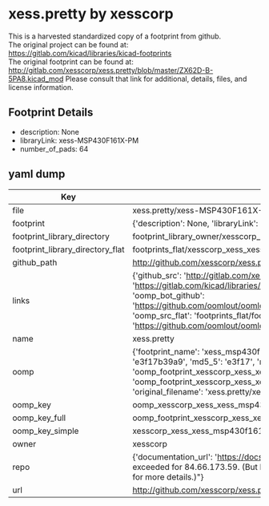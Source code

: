 # xess.pretty by xesscorp  
This is a harvested standardized copy of a footprint from github.  
The original project can be found at:  
https://gitlab.com/kicad/libraries/kicad-footprints  
The original footprint can be found at:
http://gitlab.com/xesscorp/xess.pretty/blob/master/ZX62D-B-5PA8.kicad_mod
Please consult that link for additional, details, files, and license information.  
## Footprint Details
* description: None  
* libraryLink: xess-MSP430F161X-PM  
* number_of_pads: 64  
## yaml dump  
| Key | Value |  
| --- | --- |  
| file | xess.pretty/xess-MSP430F161X-PM.kicad_mod |  
| footprint | {'description': None, 'libraryLink': 'xess-MSP430F161X-PM', 'number_of_pads': 64} |  
| footprint_library_directory | footprint_library_owner/xesscorp_xess.pretty |  
| footprint_library_directory_flat | footprints_flat/xesscorp_xess_xess_msp430f161x_pm/working |  
| github_path | http://github.com/xesscorp/xess.pretty/blob/master/xess-MSP430F161X-PM.kicad_mod |  
| links | {'github_src': 'http://gitlab.com/xesscorp/xess.pretty/blob/master/ZX62D-B-5PA8.kicad_mod', 'github_src_repo': 'https://gitlab.com/kicad/libraries/kicad-footprints', 'oomp_bot': 'footprints/xesscorp_xess_xess_msp430f161x_pm/working', 'oomp_bot_github': 'https://github.com/oomlout/oomlout_oomp_footprint_bot/tree/main/footprints/xesscorp_xess_xess_msp430f161x_pm/working', 'oomp_src_flat': 'footprints_flat/footprints_flat/xesscorp_xess_xess_msp430f161x_pm/working', 'oomp_src_flat_github': 'https://github.com/oomlout/oomlout_oomp_footprint_src/tree/main/footprints_flat/xesscorp_xess_xess_msp430f161x_pm/working'} |  
| name | xess.pretty |  
| oomp | {'footprint_name': 'xess_msp430f161x_pm', 'library_name': 'xess', 'md5': 'e3f17b39a91d1cf6157e0efda821ad39', 'md5_10': 'e3f17b39a9', 'md5_5': 'e3f17', 'md5_6': 'e3f17b', 'oomp_key': 'oomp_xesscorp_xess_xess_msp430f161x_pm', 'oomp_key_extra': 'oomp_footprint_xesscorp_xess_xess_msp430f161x_pm', 'oomp_key_full': 'oomp_footprint_xesscorp_xess_xess_msp430f161x_pm_e3f17b', 'oomp_key_simple': 'xesscorp_xess_xess_msp430f161x_pm', 'original_filename': 'xess.pretty/xess-MSP430F161X-PM.kicad_mod', 'owner_name': 'xesscorp'} |  
| oomp_key | oomp_xesscorp_xess_xess_msp430f161x_pm |  
| oomp_key_full | oomp_footprint_xesscorp_xess_xess_msp430f161x_pm |  
| oomp_key_simple | xesscorp_xess_xess_msp430f161x_pm |  
| owner | xesscorp |  
| repo | {'documentation_url': 'https://docs.github.com/rest/overview/resources-in-the-rest-api#rate-limiting', 'message': "API rate limit exceeded for 84.66.173.59. (But here's the good news: Authenticated requests get a higher rate limit. Check out the documentation for more details.)"} |  
| url | http://github.com/xesscorp/xess.pretty |  

